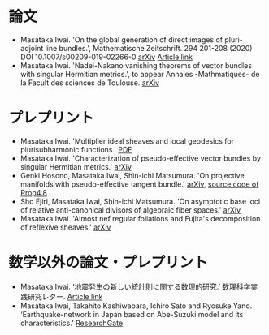 # **論文**

- Masataka Iwai. 'On the global generation of direct images of pluri-adjoint line bundles.', Mathematische Zeitschrift. 294 201-208 (2020) DOI 10.1007/s00209-019-02266-0 [arXiv](https://arxiv.org/abs/1712.06293) 
[Article link](https://link.springer.com/article/10.1007/s00209-019-02266-0)
- Masataka Iwai. 'Nadel-Nakano vanishing theorems of vector bundles with singular Hermitian metrics.', 
to appear Annales -Mathmatiques- de la Facult des sciences de Toulouse. [arXiv](https://arxiv.org/abs/1802.01794)

# **プレプリント**
- Masataka Iwai. 'Multiplier ideal sheaves and local geodesics for plurisubharmonic functions.' [PDF](https://masataka123.github.io/blog3/pdf/weak_geodesic.pdf) 
- Masataka Iwai. 'Characterization of pseudo-effective vector bundles by singular Hermitian metrics.' [arXiv](https://arxiv.org/abs/1804.02146)
- Genki Hosono, Masataka Iwai, Shin-ichi Matsumura. 'On projective manifolds with pseudo-effective tangent bundle.' [arXiv](https://arxiv.org/abs/1908.06421), [source code of Prop4.8](https://github.com/masataka123/math/tree/master/polynommial)
- Sho Ejiri, Masataka Iwai, Shin-ichi Matsumura. 'On asymptotic base loci of relative anti-canonical divisors of algebraic fiber spaces.' [arXiv](https://arxiv.org/abs/2005.04566)
- Masataka Iwai. 'Almost nef regular foliations and Fujita's decomposition of reflexive sheaves.' [arXiv](https://arxiv.org/abs/2007.13954)


# **数学以外の論文・プレプリント**
- Masataka Iwai. ‘地震発生の新しい統計則に関する数理的研究.’ 数理科学実践研究レター. [Article link](https://www.ms.u-tokyo.ac.jp/lmsr/pdf/2019-6.pdf)
- Masataka Iwai, Takahito Kashiwabara, Ichiro Sato and Ryosuke Yano. ‘Earthquake-network in Japan based on Abe-Suzuki model and its characteristics.’ 
[ResearchGate](https://www.researchgate.net/publication/335443738_Earthquake-network_in_Japan_based_on_Abe-Suzuki_model_and_its_1_characteristics_2)

<!---
# **報告集**
- 岩井雅崇 '相対的な設定での藤田予想について' 第24回代数学若手研究会報告集 [PDF](https://masataka123.github.io/blog3/pdf/2019_02_18_hokoku.pdf)
-->

